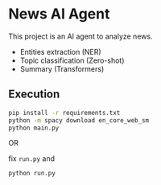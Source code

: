 # News AI Agent

This project is an AI agent to analyze news.

- Entities extraction (NER)
- Topic classification (Zero-shot)
- Summary (Transformers)

## Execution

```bash
pip install -r requirements.txt
python -m spacy download en_core_web_sm
python main.py
```

OR

fix ``run.py`` and 

```bash
python run.py
```